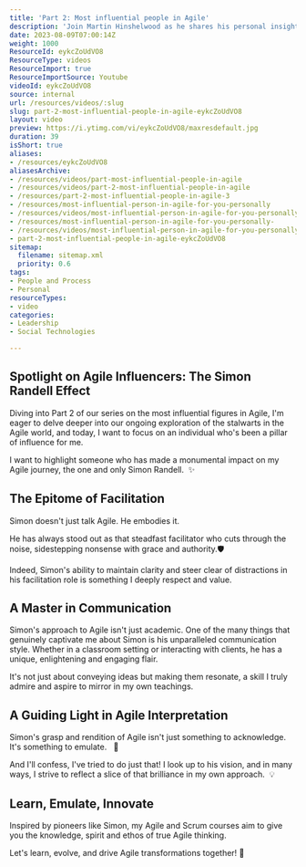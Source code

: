```yaml
---
title: 'Part 2: Most influential people in Agile'
description: 'Join Martin Hinshelwood as he shares his personal insights on the most influential figures in Agile. Discover the impact of Agile on teams! #agile #shorts'
date: 2023-08-09T07:00:14Z
weight: 1000
ResourceId: eykcZoUdVO8
ResourceType: videos
ResourceImport: true
ResourceImportSource: Youtube
videoId: eykcZoUdVO8
source: internal
url: /resources/videos/:slug
slug: part-2-most-influential-people-in-agile-eykcZoUdVO8
layout: video
preview: https://i.ytimg.com/vi/eykcZoUdVO8/maxresdefault.jpg
duration: 39
isShort: true
aliases:
- /resources/eykcZoUdVO8
aliasesArchive:
- /resources/videos/part-most-influential-people-in-agile
- /resources/videos/part-2-most-influential-people-in-agile
- /resources/part-2-most-influential-people-in-agile-3
- /resources/most-influential-person-in-agile-for-you-personally
- /resources/videos/most-influential-person-in-agile-for-you-personally-
- /resources/most-influential-person-in-agile-for-you-personally-
- /resources/videos/most-influential-person-in-agile-for-you-personally
- part-2-most-influential-people-in-agile-eykcZoUdVO8
sitemap:
  filename: sitemap.xml
  priority: 0.6
tags:
- People and Process
- Personal
resourceTypes:
- video
categories:
- Leadership
- Social Technologies

---
```

## Spotlight on Agile Influencers: The Simon Randell Effect

Diving into Part 2 of our series on the most influential figures in Agile, I'm eager to delve deeper into our ongoing exploration of the stalwarts in the Agile world, and today, I want to focus on an individual who's been a pillar of influence for me.

I want to highlight someone who has made a monumental impact on my Agile journey, the one and only Simon Randell.  ✨

## The Epitome of Facilitation

Simon doesn't just talk Agile. He embodies it.

He has always stood out as that steadfast facilitator who cuts through the noise, sidestepping nonsense with grace and authority.🛡️

Indeed, Simon's ability to maintain clarity and steer clear of distractions in his facilitation role is something I deeply respect and value.

## A Master in Communication

Simon's approach to Agile isn't just academic. One of the many things that genuinely captivate me about Simon is his unparalleled communication style. Whether in a classroom setting or interacting with clients, he has a unique, enlightening and engaging flair.

It's not just about conveying ideas but making them resonate, a skill I truly admire and aspire to mirror in my own teachings.

## A Guiding Light in Agile Interpretation

Simon's grasp and rendition of Agile isn't just something to acknowledge. It's something to emulate.   🚀

And I'll confess, I've tried to do just that! I look up to his vision, and in many ways, I strive to reflect a slice of that brilliance in my own approach.  💡

## Learn, Emulate, Innovate

Inspired by pioneers like Simon, my Agile and Scrum courses aim to give you the knowledge, spirit and ethos of true Agile thinking.

Let's learn, evolve, and drive Agile transformations together! 🚀

